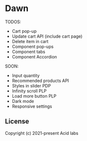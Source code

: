 # Dawn

TODOS:
- Cart pop-up
- Update cart API (include cart page)
- Delete item in cart
- Component pop-ups
- Component tabs
- Component Accordion

SOON:
- Input quantity
- Recommended products API
- Styles in slider PDP
- Infinity scroll PLP
- Load more button PLP
- Dark mode
- Responsive settings

## License

Copyright (c) 2021-present Acid labs
